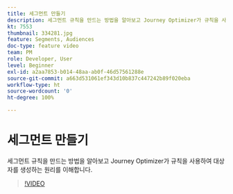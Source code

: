 ```yaml
---
title: 세그먼트 만들기
description: 세그먼트 규칙을 만드는 방법을 알아보고 Journey Optimizer가 규칙을 사용하여 대상자를 생성하는 원리를 이해합니다.
kt: 7553
thumbnail: 334281.jpg
feature: Segments, Audiences
doc-type: feature video
team: PM
role: Developer, User
level: Beginner
exl-id: a2aa7853-b014-48aa-ab0f-46d57561288e
source-git-commit: a663d531061ef343d10b837c447242b89f020eba
workflow-type: ht
source-wordcount: '0'
ht-degree: 100%

---
```


# 세그먼트 만들기

세그먼트 규칙을 만드는 방법을 알아보고 Journey Optimizer가 규칙을 사용하여 대상자를 생성하는 원리를 이해합니다.

>[!VIDEO](https://video.tv.adobe.com/v/334281?quality=12)
